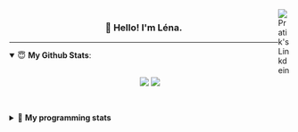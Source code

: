 <!--
<a href="https://twitter.com" target="_blank" rel="nofollow">
 <img align="right" alt="Pratik's Twitter" width="22px" src="https://cdn.jsdelivr.net/npm/simple-icons@v3/icons/twitter.svg" />
</a> 

-->
<a href="https://www.linkedin.com/in/lenagiacalone/" target="_blank" rel="nofollow">
 <img align="right" alt="Pratik's Linkdein" width="22px" src="https://cdn.jsdelivr.net/npm/simple-icons@v3/icons/linkedin.svg" />
</a>



<h3 align="center">👋 Hello! I'm Léna.</h3>

---

<!--
**lgiacalo/lgiacalo** is a ✨ _special_ ✨ repository because its `README.md` (this file) appears on your GitHub profile.

Here are some ideas to get you started:

- 🔭 I’m currently working on ...
- 🌱 I’m currently learning ...
- 👯 I’m looking to collaborate on ...
- 🤔 I’m looking for help with ...
- 💬 Ask me about ...
- 📫 How to reach me: ...
- 😄 Pronouns: ...
- ⚡ Fun fact: ...
-->

<details open>
 <summary> 😇 <b>My Github Stats</b>: </summary>
<br>
<p align = "center">
  <img src = "https://github-readme-stats.vercel.app/api?username=lgiacalo&show_icons=true&theme=nord" width="420">
  <img src = "https://github-readme-stats.vercel.app/api/top-langs/?username=lgiacalo&layout=compact&theme=nord">
</p>
 
<br>
<p align = "center">
  <imp src = "https://github-readme-stats.vercel.app/api/wakatime?username=lgiacalo&theme=nord">
</p>

</details>

<details>
 <summary>🤖 <b>My programming stats</b></summary>
 <br>
 
<!--START_SECTION:waka-->
![Lines of code](https://img.shields.io/badge/From%20Hello%20World%20I%27ve%20Written-973013%20lines%20of%20code-blue)

**🐱 My Github Data** 

> 🏆 877 Contributions in the Year 2021
 > 
> 📦 297.0 kB Used in Github's Storage 
 > 
> 🚫 Not Opted to Hire
 > 
> 📜 44 Public Repositories 
 > 
> 🔑 33 Private Repositories  
 > 
**I'm an Early 🐤** 

```text
🌞 Morning    248 commits    ████░░░░░░░░░░░░░░░░░░░░░   17.92% 
🌆 Daytime    538 commits    █████████░░░░░░░░░░░░░░░░   38.87% 
🌃 Evening    496 commits    █████████░░░░░░░░░░░░░░░░   35.84% 
🌙 Night      102 commits    █░░░░░░░░░░░░░░░░░░░░░░░░   7.37%

```
📅 **I'm Most Productive on Wednesday** 

```text
Monday       214 commits    ███░░░░░░░░░░░░░░░░░░░░░░   15.46% 
Tuesday      167 commits    ███░░░░░░░░░░░░░░░░░░░░░░   12.07% 
Wednesday    276 commits    █████░░░░░░░░░░░░░░░░░░░░   19.94% 
Thursday     270 commits    █████░░░░░░░░░░░░░░░░░░░░   19.51% 
Friday       209 commits    ███░░░░░░░░░░░░░░░░░░░░░░   15.1% 
Saturday     82 commits     █░░░░░░░░░░░░░░░░░░░░░░░░   5.92% 
Sunday       166 commits    ███░░░░░░░░░░░░░░░░░░░░░░   11.99%

```


📊 **This Week I Spent My Time On** 

```text
⌚︎ Time Zone: Europe/Paris

💬 Programming Languages: 
JavaScript               22 hrs 14 mins      ████████████████████░░░░░   80.29% 
Other                    2 hrs 38 mins       ██░░░░░░░░░░░░░░░░░░░░░░░   9.53% 
Markdown                 1 hr 14 mins        █░░░░░░░░░░░░░░░░░░░░░░░░   4.47% 
YAML                     58 mins             █░░░░░░░░░░░░░░░░░░░░░░░░   3.54% 
PHP                      13 mins             ░░░░░░░░░░░░░░░░░░░░░░░░░   0.79%

🔥 Editors: 
VS Code                  27 hrs 42 mins      █████████████████████████   100.0%

🐱‍💻 Projects: 
pappers-engine           25 hrs 36 mins      ███████████████████████░░   92.43% 
works                    1 hr 14 mins        █░░░░░░░░░░░░░░░░░░░░░░░░   4.47% 
pappers                  39 mins             ░░░░░░░░░░░░░░░░░░░░░░░░░   2.39% 
clone-engine             5 mins              ░░░░░░░░░░░░░░░░░░░░░░░░░   0.36% 
pappers-importers        5 mins              ░░░░░░░░░░░░░░░░░░░░░░░░░   0.34%

💻 Operating System: 
Mac                      27 hrs 42 mins      █████████████████████████   100.0%

```

**I Mostly Code in C** 

```text
C                        26 repos            ████████░░░░░░░░░░░░░░░░░   32.5% 
JavaScript               15 repos            ████░░░░░░░░░░░░░░░░░░░░░   18.75% 
HTML                     8 repos             ██░░░░░░░░░░░░░░░░░░░░░░░   10.0% 
Shell                    8 repos             ██░░░░░░░░░░░░░░░░░░░░░░░   10.0% 
C++                      4 repos             █░░░░░░░░░░░░░░░░░░░░░░░░   5.0%

```


**Timeline**

![Chart not found](https://raw.githubusercontent.com/lgiacalo/lgiacalo/main/charts/bar_graph.png) 


 Last Updated on 09/08/2021
<!--END_SECTION:waka-->

</details>
